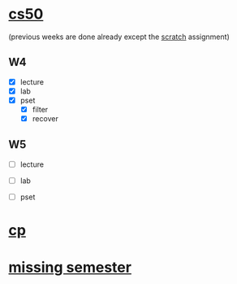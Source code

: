 # [cs50](https://cs50.harvard.edu/x/2022/)
(previous weeks are done already except the [scratch](https://cs50.harvard.edu/x/2022/psets/0/) assignment)  

## W4
- [x] lecture  
- [x] lab  
- [x] pset  
    - [x] filter  
    - [x] recover  

## W5
- [ ] lecture 
- [ ] lab  
- [ ] pset  




# [cp](http://web.stanford.edu/class/cs97si/)  


# [missing semester](https://missing.csail.mit.edu/)


